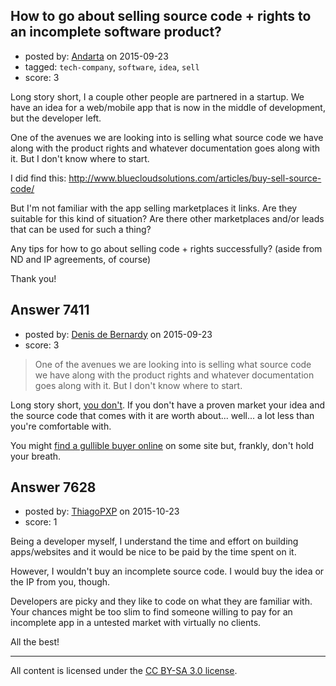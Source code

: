 ## How to go about selling source code + rights to an incomplete software product?

- posted by: [Andarta](https://stackexchange.com/users/4736149/andarta) on 2015-09-23
- tagged: `tech-company`, `software`, `idea`, `sell`
- score: 3

<p>Long story short, I a couple other people are partnered in a startup. We have an idea for a web/mobile app that is now in the middle of development, but the developer left.</p>

<p>One of the avenues we are looking into is selling what source code we have along with the product rights and whatever documentation goes along with it.  But I don't know where to start.</p>

<p>I did find this:  <a href="http://www.bluecloudsolutions.com/articles/buy-sell-source-code/" rel="nofollow">http://www.bluecloudsolutions.com/articles/buy-sell-source-code/</a></p>

<p>But I'm not familiar with the app selling marketplaces it links.  Are they suitable for this kind of situation?  Are there other marketplaces and/or leads that can be used for such a thing?</p>

<p>Any tips for how to go about selling code + rights successfully?  (aside from ND and IP agreements, of course)</p>

<p>Thank you!</p>



## Answer 7411

- posted by: [Denis de Bernardy](https://stackexchange.com/users/182468/denis-de-bernardy) on 2015-09-23
- score: 3

<blockquote>
  <p>One of the avenues we are looking into is selling what source code we have along with the product rights and whatever documentation goes along with it. But I don't know where to start.</p>
</blockquote>

<p>Long story short, <a href="https://startups.stackexchange.com/a/1664/1824">you don't</a>. If you don't have a proven market your idea and the source code that comes with it are worth about... well... a lot less than you're comfortable with.</p>

<p>You might <a href="http://www.businessesforsale.com" rel="nofollow noreferrer">find a gullible buyer online</a> on some site but, frankly, don't hold your breath.</p>



## Answer 7628

- posted by: [ThiagoPXP](https://stackexchange.com/users/329188/thiagopxp) on 2015-10-23
- score: 1

<p>Being a developer myself, I understand the time and effort on building apps/websites and it would be nice to be paid by the time spent on it. </p>

<p>However, I wouldn't buy an incomplete source code. I would buy the idea or the IP from you, though.</p>

<p>Developers are picky and they like to code on what they are familiar with. Your chances might be too slim to find someone willing to pay for an incomplete app in a untested market with virtually no clients.</p>

<p>All the best! </p>




---

All content is licensed under the [CC BY-SA 3.0 license](https://creativecommons.org/licenses/by-sa/3.0/).
